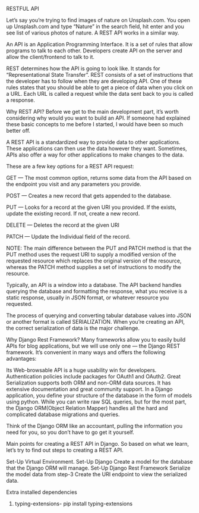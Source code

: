 RESTFUL API

Let’s say you’re trying to find images of nature on Unsplash.com. You open up Unsplash.com and type “Nature” in the search field, hit enter and you see list of various photos of nature. A REST API works in a similar way.

An API is an Application Programming Interface. It is a set of rules that allow programs to talk to each other. Developers create API on the server and allow the client/frontend to talk to it.

REST determines how the API is going to look like. It stands for “Representational State Transfer”. REST consists of a set of instructions that the developer has to follow when they are developing API.
One of these rules states that you should be able to get a piece of data when you click on a URL. Each URL is called a request while the data sent back to you is called a response.

Why REST API?
Before we get to the main development part, it’s worth considering why would you want to build an API. If someone had explained these basic concepts to me before I started, I would have been so much better off.

A REST API is a standardized way to provide data to other applications. These applications can then use the data however they want. Sometimes, APIs also offer a way for other applications to make changes to the data.

These are a few key options for a REST API request:

GET — The most common option, returns some data from the API based on the endpoint you visit and any parameters you provide.

POST — Creates a new record that gets appended to the database.

PUT — Looks for a record at the given URI you provided. If the exists, update the existing record. If not, create a new record.

DELETE — Deletes the record at the given URI

PATCH — Update the Individual field of the record.

NOTE: The main difference between the PUT and PATCH method is that the PUT method uses the request URI to supply a modified version of the requested resource which replaces the original version of the resource, whereas the PATCH method supplies a set of instructions to modify the resource.

Typically, an API is a window into a database. The API backend handles querying the database and formatting the response, what you receive is a static response, usually in JSON format, or whatever resource you requested.

The process of querying and converting tabular database values into JSON or another format is called SERIALIZATION. When you’re creating an API, the correct serialization of data is the major challenge.

Why Django Rest Framework?
Many frameworks allow you to easily build APIs for blog applications, but we will use only one — the Django REST framework. It’s convenient in many ways and offers the following advantages:

Its Web-browsable API is a huge usability win for developers.
Authentication policies include packages for OAuth1 and OAuth2.
Great Serialization supports both ORM and non-ORM data sources.
It has extensive documentation and great community support.
In a Django application, you define your structure of the database in the form of models using python. While you can write raw SQL queries, but for the most part, the Django ORM(Object Relation Mapper) handles all the hard and complicated database migrations and queries.

Think of the Django ORM like an accountant, pulling the information you need for you, so you don’t have to go get it yourself.

Main points for creating a REST API in Django.
So based on what we learn, let’s try to find out steps to creating a REST API.

Set-Up Virtual Environment.
Set-Up Django
Create a model for the database that the Django ORM will manage.
Set-Up Django Rest Framework
Serialize the model data from step-3
Create the URI endpoint to view the serialized data.


Extra installed dependencies
1. typing-extensions-  pip install typing-extensions
